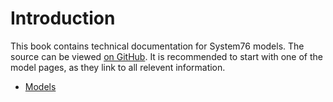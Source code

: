 # Introduction

This book contains technical documentation for System76 models. The source can
be viewed [on GitHub](https://github.com/system76/tech-docs). It is recommended
to start with one of the model pages, as they link to all relevent information.

- [Models](models/README.md)
